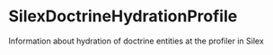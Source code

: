 # SilexDoctrineHydrationProfile
Information about hydration of doctrine entities at the profiler in Silex
